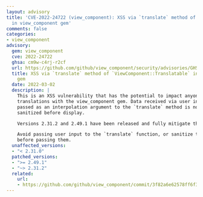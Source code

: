 ```yaml
---
layout: advisory
title: 'CVE-2022-24722 (view_component): XSS via `translate` method of `ViewComponent::Translatable`
  in view_component gem'
comments: false
categories:
- view_component
advisory:
  gem: view_component
  cve: 2022-24722
  ghsa: cm9w-c4rj-r2cf
  url: https://github.com/github/view_component/security/advisories/GHSA-cm9w-c4rj-r2cf
  title: XSS via `translate` method of `ViewComponent::Translatable` in view_component
    gem
  date: 2022-03-02
  description: |
    This is an XSS vulnerability that has the potential to impact anyone using
    translations with the view_component gem. Data received via user input and
    passed as an interpolation argument to the `translate` method is not properly
    sanitized before display.

    Versions 2.31.2 and 2.49.1 have been released and fully mitigate the vulnerability.

    Avoid passing user input to the `translate` function, or sanitize the inputs
    before passing them.
  unaffected_versions:
  - "< 2.31.0"
  patched_versions:
  - ">= 2.49.1"
  - "~> 2.31.2"
  related:
    url:
    - https://github.com/github/view_component/commit/3f82a6e62578ff6f361aba24a1feb2caccf83ff9
---
```

